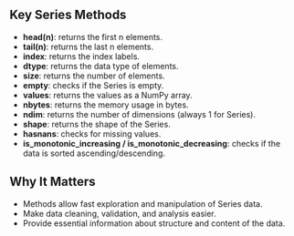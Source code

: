 ## Key Series Methods

- **head(n)**: returns the first n elements.
- **tail(n)**: returns the last n elements.
- **index**: returns the index labels.
- **dtype**: returns the data type of elements.
- **size**: returns the number of elements.
- **empty**: checks if the Series is empty.
- **values**: returns the values as a NumPy array.
- **nbytes**: returns the memory usage in bytes.
- **ndim**: returns the number of dimensions (always 1 for Series).
- **shape**: returns the shape of the Series.
- **hasnans**: checks for missing values.
- **is_monotonic_increasing / is_monotonic_decreasing**: checks if the data is sorted ascending/descending.

## Why It Matters

- Methods allow fast exploration and manipulation of Series data.
- Make data cleaning, validation, and analysis easier.
- Provide essential information about structure and content of the data.
